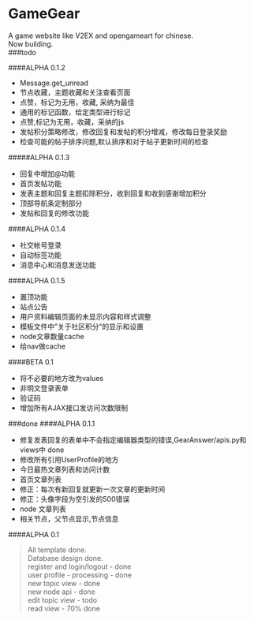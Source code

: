 GameGear
========

A game website like V2EX and opengameart for chinese.    
Now building.    
###todo

####ALPHA 0.1.2
+ Message.get_unread
+ 节点收藏，主题收藏和关注查看页面
+ 点赞，标记为无用，收藏, 采纳为最佳
+ 通用的标记函数，给定类型进行标记
+ 点赞,标记为无用，收藏，采纳的js
+ 发帖积分策略修改，修改回复和发帖的积分增减，修改每日登录奖励
+ 检查可能的帖子排序问题,默认排序和对于帖子更新时间的检查

#####ALPHA 0.1.3
+ 回复中增加@功能
+ 首页发帖功能
+ 发表主题和回复主题扣除积分，收到回复和收到感谢增加积分
+ 顶部导航条定制部分
+ 发帖和回复的修改功能

####ALPHA 0.1.4

+ 社交帐号登录
+ 自动标签功能
+ 消息中心和消息发送功能


####ALPHA 0.1.5 
+ 置顶功能
+ 站点公告
+ 用户资料编辑页面的未显示内容和样式调整
+ 模板文件中”关于社区积分“的显示和设置
+ node文章数量cache
+ 给nav做cache


####BETA 0.1
+ 将不必要的地方改为values
+ 非明文登录表单
+ 验证码
+ 增加所有AJAX接口发访问次数限制


###done
####ALPHA 0.1.1
+ 修复发表回复的表单中不会指定编辑器类型的错误,GearAnswer/apis.py和views中 done
+ 修改所有引用UserProfile的地方
+ 今日最热文章列表和访问计数
+ 首页文章列表
+ 修正：每次有新回复就更新一次文章的更新时间
+ 修正：头像字段为空引发的500错误
+ node 文章列表
+ 相关节点，父节点显示,节点信息

####ALPHA 0.1
> All template done.    
> Database design done.    
> register and login/logout - done    
> user profile - processing - done    
> new topic view - done    
> new node api - done    
> edit topic view - todo    
> read view - 70% done   




